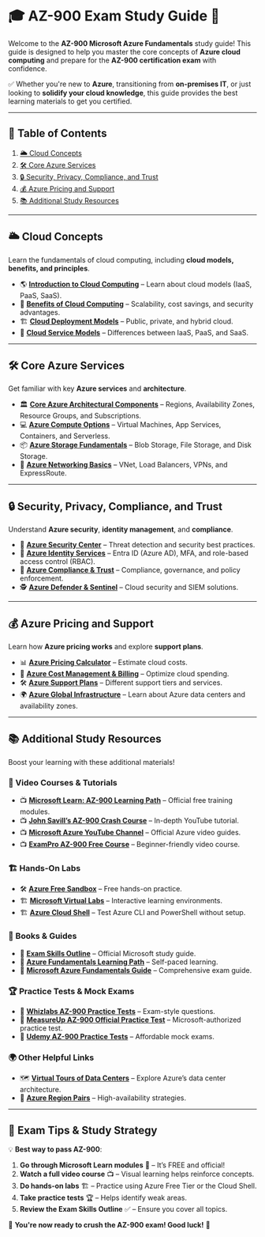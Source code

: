 # 🎓 AZ-900 Exam Study Guide 🚀

Welcome to the **AZ-900 Microsoft Azure Fundamentals** study guide! This guide is designed to help you master the core concepts of **Azure cloud computing** and prepare for the **AZ-900 certification exam** with confidence.

✅ Whether you're new to **Azure**, transitioning from **on-premises IT**, or just looking to **solidify your cloud knowledge**, this guide provides the best learning materials to get you certified.

---

## 📌 Table of Contents
1. [🌥 Cloud Concepts](#cloud-concepts)
2. [🛠 Core Azure Services](#core-azure-services)
3. [🔒 Security, Privacy, Compliance, and Trust](#security-privacy-compliance-and-trust)
4. [💰 Azure Pricing and Support](#azure-pricing-and-support)
5. [📚 Additional Study Resources](#additional-study-resources)

---

## 🌥 Cloud Concepts
Learn the fundamentals of cloud computing, including **cloud models, benefits, and principles**.

- 🌎 **[Introduction to Cloud Computing](https://docs.microsoft.com/en-us/learn/modules/intro-to-azure-fundamentals/)** – Learn about cloud models (IaaS, PaaS, SaaS).
- 🚀 **[Benefits of Cloud Computing](https://docs.microsoft.com/en-us/learn/modules/benefits-of-cloud-computing/)** – Scalability, cost savings, and security advantages.
- 🏗 **[Cloud Deployment Models](https://docs.microsoft.com/en-us/learn/modules/azure-architecture-fundamentals/)** – Public, private, and hybrid cloud.
- 🎯 **[Cloud Service Models](https://docs.microsoft.com/en-us/learn/modules/cloud-computing-overview/)** – Differences between IaaS, PaaS, and SaaS.

---

## 🛠 Core Azure Services
Get familiar with key **Azure services** and **architecture**.

- 🏛 **[Core Azure Architectural Components](https://docs.microsoft.com/en-us/learn/modules/intro-to-azure-architecture/)** – Regions, Availability Zones, Resource Groups, and Subscriptions.
- 💻 **[Azure Compute Options](https://docs.microsoft.com/en-us/learn/modules/intro-to-azure-compute/)** – Virtual Machines, App Services, Containers, and Serverless.
- 📦 **[Azure Storage Fundamentals](https://docs.microsoft.com/en-us/learn/modules/intro-to-azure-storage/)** – Blob Storage, File Storage, and Disk Storage.
- 🔄 **[Azure Networking Basics](https://docs.microsoft.com/en-us/learn/modules/intro-to-azure-networking/)** – VNet, Load Balancers, VPNs, and ExpressRoute.

---

## 🔒 Security, Privacy, Compliance, and Trust
Understand **Azure security**, **identity management**, and **compliance**.

- 🔐 **[Azure Security Center](https://docs.microsoft.com/en-us/learn/modules/intro-to-security-in-azure/)** – Threat detection and security best practices.
- 👤 **[Azure Identity Services](https://docs.microsoft.com/en-us/learn/modules/intro-to-azure-identity/)** – Entra ID (Azure AD), MFA, and role-based access control (RBAC).
- 🔏 **[Azure Compliance & Trust](https://docs.microsoft.com/en-us/learn/modules/intro-to-azure-governance/)** – Compliance, governance, and policy enforcement.
- 🕵️ **[Azure Defender & Sentinel](https://learn.microsoft.com/en-us/training/modules/intro-to-microsoft-defender-for-cloud/)** – Cloud security and SIEM solutions.

---

## 💰 Azure Pricing and Support
Learn how **Azure pricing works** and explore **support plans**.

- 📊 **[Azure Pricing Calculator](https://azure.microsoft.com/en-us/pricing/calculator/)** – Estimate cloud costs.
- 🔄 **[Azure Cost Management & Billing](https://docs.microsoft.com/en-us/learn/modules/manage-resources-in-azure/)** – Optimize cloud spending.
- 🛠 **[Azure Support Plans](https://docs.microsoft.com/en-us/learn/modules/intro-to-azure-support/)** – Different support tiers and services.
- 🌍 **[Azure Global Infrastructure](https://azure.microsoft.com/en-us/global-infrastructure/)** – Learn about Azure data centers and availability zones.

---

## 📚 Additional Study Resources
Boost your learning with these additional materials!

### 🎥 Video Courses & Tutorials
- 📺 **[Microsoft Learn: AZ-900 Learning Path](https://docs.microsoft.com/en-us/learn/certifications/exams/az-900/)** – Official free training modules.
- 📺 **[John Savill’s AZ-900 Crash Course](https://www.youtube.com/watch?v=vzXhZf_nzSg)** – In-depth YouTube tutorial.
- 📺 **[Microsoft Azure YouTube Channel](https://www.youtube.com/c/MicrosoftAzure)** – Official Azure video guides.
- 📺 **[ExamPro AZ-900 Free Course](https://www.youtube.com/watch?v=MVx2lZUdKMs)** – Beginner-friendly video course.

### 🏗 Hands-On Labs
- 🛠 **[Azure Free Sandbox](https://learn.microsoft.com/en-us/training/azure/)** – Free hands-on practice.
- 🏗 **[Microsoft Virtual Labs](https://www.microsoft.com/en-us/education/azure-lab-services/)** – Interactive learning environments.
- 🏗 **[Azure Cloud Shell](https://shell.azure.com/)** – Test Azure CLI and PowerShell without setup.

### 📖 Books & Guides
- 📘 **[Exam Skills Outline](https://query.prod.cms.rt.microsoft.com/cms/api/am/binary/RE3VwUY)** – Official Microsoft study guide.
- 📘 **[Azure Fundamentals Learning Path](https://docs.microsoft.com/en-us/learn/paths/azure-fundamentals/)** – Self-paced learning.
- 📘 **[Microsoft Azure Fundamentals Guide](https://www.amazon.com/Microsoft-Certified-Fundamentals-AZ-900-Guide/dp/1801076496/)** – Comprehensive exam guide.

### 🏆 Practice Tests & Mock Exams
- 📝 **[Whizlabs AZ-900 Practice Tests](https://www.whizlabs.com/microsoft-azure-certification-az-900/)** – Exam-style questions.
- 📝 **[MeasureUp AZ-900 Official Practice Test](https://www.measureup.com/Microsoft-Certified-Azure-Fundamentals-AZ-900_p_6877.html)** – Microsoft-authorized practice test.
- 📝 **[Udemy AZ-900 Practice Tests](https://www.udemy.com/course/microsoft-azure-fundamentals-az900-practice-tests/)** – Affordable mock exams.

### 🌍 Other Helpful Links
- 🗺 **[Virtual Tours of Data Centers](https://azure.microsoft.com/en-us/global-infrastructure/datacenters/)** – Explore Azure’s data center architecture.
- 🔄 **[Azure Region Pairs](https://docs.microsoft.com/en-us/azure/best-practices-availability-paired-regions/)** – High-availability strategies.

---

## 🎯 Exam Tips & Study Strategy
💡 **Best way to pass AZ-900**:
1. **Go through Microsoft Learn modules** 📝 – It’s FREE and official!
2. **Watch a full video course** 📺 – Visual learning helps reinforce concepts.
3. **Do hands-on labs** 🏗 – Practice using Azure Free Tier or the Cloud Shell.
4. **Take practice tests** 🏆 – Helps identify weak areas.
5. **Review the Exam Skills Outline** ✅ – Ensure you cover all topics.

🎉 **You're now ready to crush the AZ-900 exam! Good luck!** 🚀


